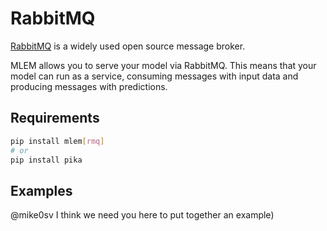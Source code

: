 # RabbitMQ

[RabbitMQ](https://www.rabbitmq.com) is a widely used open source message
broker.

MLEM allows you to serve your model via RabbitMQ. This means that your model can
run as a service, consuming messages with input data and producing messages with
predictions.

## Requirements

```bash
pip install mlem[rmq]
# or
pip install pika
```

## Examples

@mike0sv I think we need you here to put together an example)

```python

```
